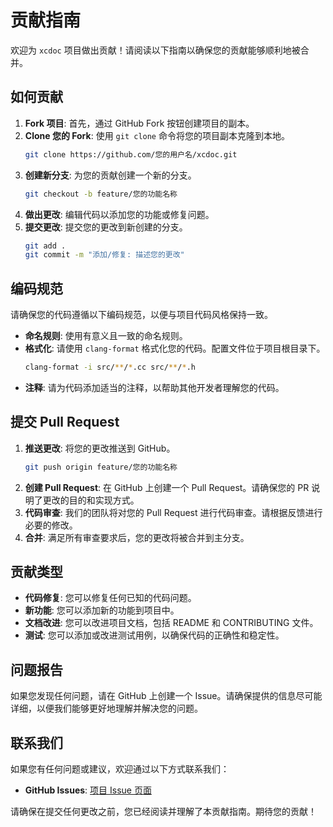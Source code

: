 # 贡献指南

欢迎为 `xcdoc` 项目做出贡献！请阅读以下指南以确保您的贡献能够顺利地被合并。

## 如何贡献

1. **Fork 项目**: 首先，通过 GitHub Fork 按钮创建项目的副本。
2. **Clone 您的 Fork**: 使用 `git clone` 命令将您的项目副本克隆到本地。
    ```bash
    git clone https://github.com/您的用户名/xcdoc.git
    ```
3. **创建新分支**: 为您的贡献创建一个新的分支。
    ```bash
    git checkout -b feature/您的功能名称
    ```
4. **做出更改**: 编辑代码以添加您的功能或修复问题。
5. **提交更改**: 提交您的更改到新创建的分支。
    ```bash
    git add .
    git commit -m "添加/修复: 描述您的更改"
    ```

## 编码规范

请确保您的代码遵循以下编码规范，以便与项目代码风格保持一致。

- **命名规则**: 使用有意义且一致的命名规则。
- **格式化**: 请使用 `clang-format` 格式化您的代码。配置文件位于项目根目录下。
    ```bash
    clang-format -i src/**/*.cc src/**/*.h
    ```
- **注释**: 请为代码添加适当的注释，以帮助其他开发者理解您的代码。

## 提交 Pull Request 

1. **推送更改**: 将您的更改推送到 GitHub。
    ```bash
    git push origin feature/您的功能名称
    ```
2. **创建 Pull Request**: 在 GitHub 上创建一个 Pull Request。请确保您的 PR 说明了更改的目的和实现方式。
3. **代码审查**: 我们的团队将对您的 Pull Request 进行代码审查。请根据反馈进行必要的修改。
4. **合并**: 满足所有审查要求后，您的更改将被合并到主分支。

## 贡献类型

- **代码修复**: 您可以修复任何已知的代码问题。
- **新功能**: 您可以添加新的功能到项目中。
- **文档改进**: 您可以改进项目文档，包括 README 和 CONTRIBUTING 文件。
- **测试**: 您可以添加或改进测试用例，以确保代码的正确性和稳定性。

## 问题报告

如果您发现任何问题，请在 GitHub 上创建一个 Issue。请确保提供的信息尽可能详细，以便我们能够更好地理解并解决您的问题。

## 联系我们

如果您有任何问题或建议，欢迎通过以下方式联系我们：

- **GitHub Issues**: [项目 Issue 页面](https://github.com/您的用户名/xcdoc/issues)

请确保在提交任何更改之前，您已经阅读并理解了本贡献指南。期待您的贡献！


